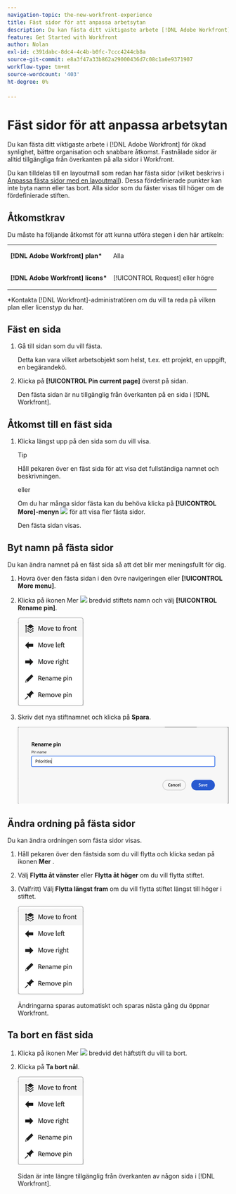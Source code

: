 ```yaml
---
navigation-topic: the-new-workfront-experience
title: Fäst sidor för att anpassa arbetsytan
description: Du kan fästa ditt viktigaste arbete [!DNL Adobe Workfront] för ökad synlighet, bättre ordning och snabbare åtkomst. Fastnålade sidor är alltid tillgängliga från överkanten på alla sidor i Workfront.
feature: Get Started with Workfront
author: Nolan
exl-id: c391dabc-8dc4-4c4b-b0fc-7ccc4244cb8a
source-git-commit: e8a3f47a33b862a29000436d7c08c1a0e9371907
workflow-type: tm+mt
source-wordcount: '403'
ht-degree: 0%

---
```


# Fäst sidor för att anpassa arbetsytan

Du kan fästa ditt viktigaste arbete i [!DNL Adobe Workfront] för ökad synlighet, bättre organisation och snabbare åtkomst. Fastnålade sidor är alltid tillgängliga från överkanten på alla sidor i Workfront.

Du kan tilldelas till en layoutmall som redan har fästa sidor (vilket beskrivs i [Anpassa fästa sidor med en layoutmall](../../administration-and-setup/customize-workfront/use-layout-templates/customize-pinned-pages.md)). Dessa fördefinierade punkter kan inte byta namn eller tas bort. Alla sidor som du fäster visas till höger om de fördefinierade stiften.

## Åtkomstkrav

Du måste ha följande åtkomst för att kunna utföra stegen i den här artikeln:

<table style="table-layout:auto"> 
 <col> 
 </col> 
 <col> 
 </col> 
 <tbody> 
  <tr> 
   <td role="rowheader"><strong>[!DNL Adobe Workfront] plan*</strong></td> 
   <td> <p>Alla</p> </td> 
  </tr> 
  <tr> 
   <td role="rowheader"><strong>[!DNL Adobe Workfront] licens*</strong></td> 
   <td> <p>[!UICONTROL Request] eller högre</p> </td> 
  </tr> 
 </tbody> 
</table>

&#42;Kontakta [!DNL Workfront]-administratören om du vill ta reda på vilken plan eller licenstyp du har.

## Fäst en sida

1. Gå till sidan som du vill fästa.

   Detta kan vara vilket arbetsobjekt som helst, t.ex. ett projekt, en uppgift, en begärandekö.

1. Klicka på **[!UICONTROL Pin current page]** överst på sidan.

   Den fästa sidan är nu tillgänglig från överkanten på en sida i [!DNL Workfront].

## Åtkomst till en fäst sida

1. Klicka längst upp på den sida som du vill visa.

   >[!TIP]
   >
   >Håll pekaren över en fäst sida för att visa det fullständiga namnet och beskrivningen.

   eller

   Om du har många sidor fästa kan du behöva klicka på **[!UICONTROL More]-menyn** ![](assets/more-icon-spectrum.png) för att visa fler fästa sidor.

   Den fästa sidan visas.

## Byt namn på fästa sidor

Du kan ändra namnet på en fäst sida så att det blir mer meningsfullt för dig.

1. Hovra över den fästa sidan i den övre navigeringen eller **[!UICONTROL More menu]**.
1. Klicka på ikonen Mer ![](assets/more-icon.png) bredvid stiftets namn och välj **[!UICONTROL Rename pin]**.

   ![Byt namn på stiftet](assets/pin-menu.png)

1. Skriv det nya stiftnamnet och klicka på **Spara**.

   ![Klicka på bockmarkeringen för att byta namn på stiftet](assets/new-pin-name.png)


## Ändra ordning på fästa sidor

Du kan ändra ordningen som fästa sidor visas.

1. Håll pekaren över den fästsida som du vill flytta och klicka sedan på ikonen **Mer** .
1. Välj **Flytta åt vänster** eller **Flytta åt höger** om du vill flytta stiftet.
1. (Valfritt) Välj **Flytta längst fram** om du vill flytta stiftet längst till höger i stiftet.

   ![flytta punkter](assets/pin-menu.png)

   Ändringarna sparas automatiskt och sparas nästa gång du öppnar Workfront.

## Ta bort en fäst sida

1. Klicka på ikonen Mer ![](assets/more-icon.png) bredvid det häftstift du vill ta bort.
1. Klicka på **Ta bort nål**.

   ![Ta bort stift](assets/pin-menu.png)

   Sidan är inte längre tillgänglig från överkanten av någon sida i [!DNL Workfront].
